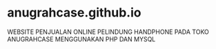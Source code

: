 # anugrahcase.github.io
WEBSITE PENJUALAN ONLINE PELINDUNG HANDPHONE PADA TOKO ANUGRAHCASE MENGGUNAKAN PHP DAN MYSQL
